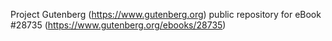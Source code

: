 Project Gutenberg (https://www.gutenberg.org) public repository for eBook #28735 (https://www.gutenberg.org/ebooks/28735)
